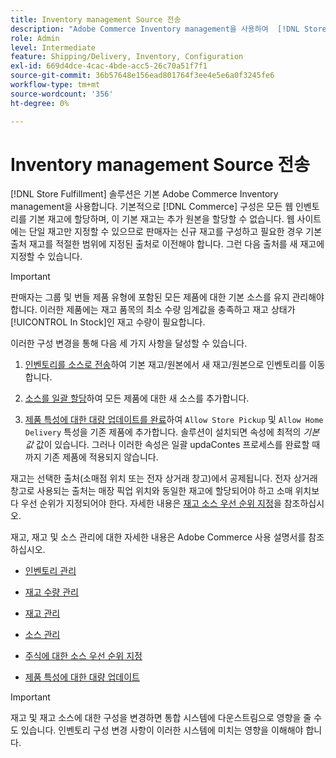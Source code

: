 ```yaml
---
title: Inventory management Source 전송
description: "Adobe Commerce Inventory management을 사용하여  [!DNL Store Fulfillment solution] 에 대한 주식을 구성합니다. 새 재고를 설정하고 기본 재고에서 재고를 이전하여 스토어 이행 솔루션에 필요한 스토어 픽업 기능을 사용하도록 구성된 소스에 할당할 수 있습니다."
role: Admin
level: Intermediate
feature: Shipping/Delivery, Inventory, Configuration
exl-id: 669d4dce-4cac-4bde-acc5-26c70a51f7f1
source-git-commit: 36b57648e156ead801764f3ee4e5e6a0f3245fe6
workflow-type: tm+mt
source-wordcount: '356'
ht-degree: 0%

---
```



# Inventory management Source 전송

[!DNL Store Fulfillment] 솔루션은 기본 Adobe Commerce Inventory management을 사용합니다. 기본적으로 [!DNL Commerce] 구성은 모든 웹 인벤토리를 기본 재고에 할당하며, 이 기본 재고는 추가 원본을 할당할 수 없습니다. 웹 사이트에는 단일 재고만 지정할 수 있으므로 판매자는 신규 재고를 구성하고 필요한 경우 기본 출처 재고를 적절한 범위에 지정된 출처로 이전해야 합니다. 그런 다음 출처를 새 재고에 지정할 수 있습니다.

>[!IMPORTANT]
>
>판매자는 그룹 및 번들 제품 유형에 포함된 모든 제품에 대한 기본 소스를 유지 관리해야 합니다. 이러한 제품에는 재고 품목의 최소 수량 임계값을 충족하고 재고 상태가 [!UICONTROL In Stock]인 재고 수량이 필요합니다.

이러한 구성 변경을 통해 다음 세 가지 사항을 달성할 수 있습니다.

1. [인벤토리를 소스로 전송](https://docs.magento.com/user-guide/catalog/inventory-bulk-transfer-inventory.html)하여 기본 재고/원본에서 새 재고/원본으로 인벤토리를 이동합니다.

1. [소스를 일괄 할당](https://docs.magento.com/user-guide/catalog/inventory-bulk-assign-sources.html)하여 모든 제품에 대한 새 소스를 추가합니다.

1. [제품 특성에 대한 대량 업데이트를 완료](https://docs.magento.com/user-guide/stores/bulk-product-attribute-update.html)하여 `Allow Store Pickup` 및 `Allow Home Delivery` 특성을 기존 제품에 추가합니다. 솔루션이 설치되면 속성에 최적의 *기본값* 값이 있습니다. 그러나 이러한 속성은 일괄 updaContes 프로세스를 완료할 때까지 기존 제품에 적용되지 않습니다.

재고는 선택한 출처(소매점 위치 또는 전자 상거래 창고)에서 공제됩니다. 전자 상거래 창고로 사용되는 출처는 매장 픽업 위치와 동일한 재고에 할당되어야 하고 소매 위치보다 우선 순위가 지정되어야 한다. 자세한 내용은 [재고 소스 우선 순위 지정](https://docs.magento.com/user-guide/catalog/inventory-stock-priority.html)을 참조하십시오.

재고, 재고 및 소스 관리에 대한 자세한 내용은 Adobe Commerce 사용 설명서를 참조하십시오.

- [인벤토리 관리](https://docs.magento.com/user-guide/catalog/inventory-management.html)

- [재고 수량 관리](https://docs.magento.com/user-guide/catalog/inventory-manage-inventory-quantities.html)

- [재고 관리](https://docs.magento.com/user-guide/catalog/inventory-stock.html)

- [소스 관리](https://docs.magento.com/user-guide/catalog/inventory-sources.html)

- [주식에 대한 소스 우선 순위 지정](https://docs.magento.com/user-guide/catalog/inventory-stock-priority.html)

- [제품 특성에 대한 대량 업데이트](https://docs.magento.com/user-guide/stores/bulk-product-attribute-update.html)


>[!IMPORTANT]
>
>재고 및 재고 소스에 대한 구성을 변경하면 통합 시스템에 다운스트림으로 영향을 줄 수도 있습니다. 인벤토리 구성 변경 사항이 이러한 시스템에 미치는 영향을 이해해야 합니다.
